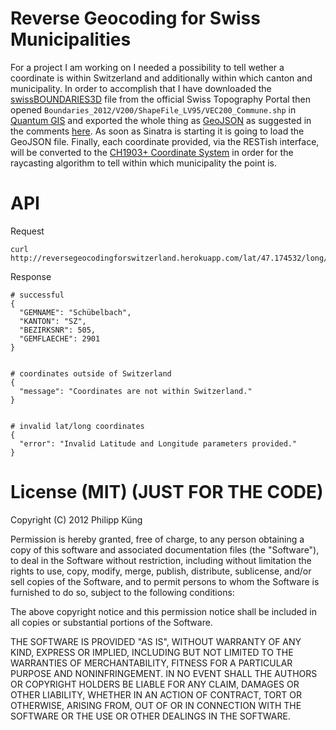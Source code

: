 # Reverse Geocoding for Swiss Municipalities

For a project I am working on I needed a possibility to tell wether a coordinate is within Switzerland and additionally within which canton and municipality. In order to accomplish that I have downloaded the [swissBOUNDARIES3D](http://www.swisstopo.admin.ch/internet/swisstopo/en/home/products/landscape/swissBOUNDARIES3D.html) file from the official Swiss Topography Portal then opened `Boundaries_2012/V200/ShapeFile_LV95/VEC200_Commune.shp` in [Quantum GIS](http://www.qgis.org/) and exported the whole thing as [GeoJSON](http://www.geojson.org/) as suggested in the comments [here](http://vallandingham.me/shapefile_to_geojson.html). As soon as Sinatra is starting it is going to load the GeoJSON file. Finally, each coordinate provided, via the RESTish interface, will be converted to the [CH1903+ Coordinate System](http://de.wikipedia.org/wiki/Schweizer_Landeskoordinaten#Landesvermessung_1995) in order for the raycasting algorithm to tell within which municipality the point is.


# API

Request

    curl http://reversegeocodingforswitzerland.herokuapp.com/lat/47.174532/long/8.897477


Response

    # successful
    {
      "GEMNAME": "Schübelbach",
      "KANTON": "SZ",
      "BEZIRKSNR": 505,
      "GEMFLAECHE": 2901
    }


    # coordinates outside of Switzerland
    {
      "message": "Coordinates are not within Switzerland."
    }


    # invalid lat/long coordinates
    {
      "error": "Invalid Latitude and Longitude parameters provided."
    }


# License (MIT) (JUST FOR THE CODE)

Copyright (C) 2012 Philipp Küng

Permission is hereby granted, free of charge, to any person obtaining a copy of this software and associated documentation files (the "Software"), to deal in the Software without restriction, including without limitation the rights to use, copy, modify, merge, publish, distribute, sublicense, and/or sell copies of the Software, and to permit persons to whom the Software is furnished to do so, subject to the following conditions:

The above copyright notice and this permission notice shall be included in all copies or substantial portions of the Software.

THE SOFTWARE IS PROVIDED "AS IS", WITHOUT WARRANTY OF ANY KIND, EXPRESS OR IMPLIED, INCLUDING BUT NOT LIMITED TO THE WARRANTIES OF MERCHANTABILITY, FITNESS FOR A PARTICULAR PURPOSE AND NONINFRINGEMENT. IN NO EVENT SHALL THE AUTHORS OR COPYRIGHT HOLDERS BE LIABLE FOR ANY CLAIM, DAMAGES OR OTHER LIABILITY, WHETHER IN AN ACTION OF CONTRACT, TORT OR OTHERWISE, ARISING FROM, OUT OF OR IN CONNECTION WITH THE SOFTWARE OR THE USE OR OTHER DEALINGS IN THE SOFTWARE.